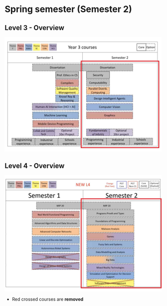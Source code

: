 # Spring semester (Semester 2)

## Level 3 - Overview
![avatar](../../img/Spring/level3-spring.jpg)

## Level 4 - Overview
![avatar](../../img/Spring/level4-spring.jpg)
* Red crossed courses are **removed**